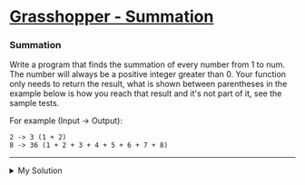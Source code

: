 # [Grasshopper - Summation](https://www.codewars.com/kata/55d24f55d7dd296eb9000030)

### Summation

Write a program that finds the summation of every number from 1 to num. The number will always be a positive integer greater than 0. Your function only needs to return the result, what is shown between parentheses in the example below is how you reach that result and it's not part of it, see the sample tests.

For example (Input -> Output):

```
2 -> 3 (1 + 2)
8 -> 36 (1 + 2 + 3 + 4 + 5 + 6 + 7 + 8)
```

---

<details><summary>My Solution</summary>

```js
var summation = function (num) {
  return ((1 + num) * num) / 2
}
```

</details>
